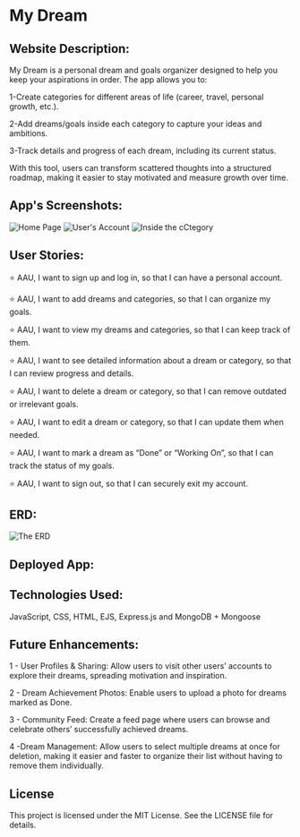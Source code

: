 # My Dream

## Website Description:

<p> My Dream is a personal dream and goals organizer designed to help you keep your aspirations in order. The app allows you to:

1-Create categories for different areas of life (career, travel, personal growth, etc.).

2-Add dreams/goals inside each category to capture your ideas and ambitions.

3-Track details and progress of each dream, including its current status.

With this tool, users can transform scattered thoughts into a structured roadmap, making it easier to stay motivated and measure growth over time.</p>

## App's Screenshots:
![Home Page](https://i.imgur.com/MeO9Swb.png)
![User's Account](https://i.imgur.com/gcp0G05.png)
![Inside the cCtegory](https://i.imgur.com/xmL17Gq.png)

##  User Stories:

⭐ AAU, I want to sign up and log in, so that I can have a personal account.<br>

⭐ AAU, I want to add dreams and categories, so that I can organize my goals.<br>

⭐ AAU, I want to view my dreams and categories, so that I can keep track of them.<br>

⭐ AAU, I want to see detailed information about a dream or category, so that I can review progress and details.<br>

⭐ AAU, I want to delete a dream or category, so that I can remove outdated or irrelevant goals.<br>

⭐ AAU, I want to edit a dream or category, so that I can update them when needed.<br>

⭐ AAU, I want to mark a dream as “Done” or “Working On”, so that I can track the status of my goals.<br>

⭐ AAU, I want to sign out, so that I can securely exit my account.<br>

##  ERD:
![The ERD](https://i.imgur.com/CRbvs7B.png)


## Deployed App:

## Technologies Used: 
JavaScript, CSS, HTML, EJS, Express.js and MongoDB + Mongoose<br>

## Future Enhancements:


1 - User Profiles & Sharing: Allow users to visit other users’ accounts to explore their dreams, spreading motivation and inspiration.<br>

2 - Dream Achievement Photos: Enable users to upload a photo for dreams marked as Done.<br>

3 - Community Feed: Create a feed page where users can browse and celebrate others’ successfully achieved dreams.<br>

4 -Dream Management: Allow users to select multiple dreams at once for deletion, making it easier and faster to organize their list without having to remove them individually.<br>


## License
This project is licensed under the MIT License. See the LICENSE file for details.

